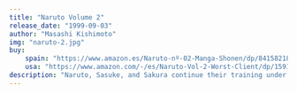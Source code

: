 ```yaml
---
title: "Naruto Volume 2"
release_date: "1999-09-03"
author: "Masashi Kishimoto"
img: "naruto-2.jpg"
buy:
    spain: "https://www.amazon.es/Naruto-nº-02-Manga-Shonen/dp/8415821824/ref=sr_1_1?__mk_es_ES=ÅMÅŽÕÑ&crid=EZ8GED2A76BO&dib=eyJ2IjoiMSJ9.d1Fzn4IB0Ye6a7a7XKTQ3ykPIKrASnJJRcUxnNpfZ37NPJ2_6rMe9_ncO1FU-9RoGx6cOjtOLrmVK0zIg2rV-dVTgNe-6e7IyAe8JMcd-Qq-1evRK5nvPqCnJekvSrVHbep1aMfOJvSHP1cJ1lFPYCSZ_GwEAycKPbmcI8cTD0YXU2qrPVUAmmHzRKgnFO2F2I0yI2Gks5UFcUXdKqXIg5je9gJB8JhSiD0ScTQLEhT7vy0WkdhfxqDgZ78et8WJysa9Ta-O8c60QE-bPwGqGW_M6gFiLEdINHFDVXIzCOg1INm1KagfgOFkeS3R5VevRhEEYreOW1k38tfGSuOpng9TOC_nJSoPb3c_ssvzKRhkTycJOxOs7gxv48tgBg6upSqjeZqclydhPF5DfgWFuZGwZh9a6s2tjJ3UEFLPLS4Fv_1j73xA6fLGmWT6aEEx.R72_mXB7WhhMbMKFSC3zkxHaK50Do6yLWQKTh6AL1Xo&dib_tag=se&keywords=naruto+2&qid=1742856445&sprefix=naruto+2%2Caps%2C85&sr=8-1"
    usa: "https://www.amazon.com/-/es/Naruto-Vol-2-Worst-Client/dp/1591161789/ref=sr_1_1?__mk_es_US=ÅMÅŽÕÑ&crid=1ZD6ZAHZQH22W&dib=eyJ2IjoiMSJ9.HAb6Uw8z1mDaC38_uKoCBYwvWqZNN5snZ7OEFMjNaIuhqZY-Ir_m4xSyVwH2hYAFBxPUkaoARGS9HjNmNXeyhcEWEYIqe8tz_XC7PKNFoHdoJRyr5hAXtyrKNcFIKBh6sQRxawA0Udp4R47didtpUVSpF2muvnJYELB9nX0zxS6Osaz3ECp5w30tsjFn-xuEGLAHrsDbxyyVKgmVmHq7_WaVSbAcjxxEy9VaTjVfMjg.gGSLA3_6gyzC8SzO0C6J9666Ll2fvn-IWJ8l6S6d4ko&dib_tag=se&keywords=naruto+2&qid=1742856317&sprefix=naruto+2%2Caps%2C175&sr=8-1"
description: "Naruto, Sasuke, and Sakura continue their training under Kakashi Hatake as they take on the perilous mission to protect Tazuna, a bridge builder, from the dangerous Zabuza Momochi."
---
```

